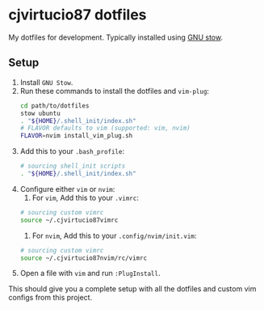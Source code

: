 # cjvirtucio87 dotfiles

My dotfiles for development. Typically installed using [GNU stow](https://www.gnu.org/software/stow/).

## Setup

1. Install `GNU Stow`.
1. Run these commands to install the dotfiles and `vim-plug`:
    ```bash
    cd path/to/dotfiles
    stow ubuntu
    . "${HOME}/.shell_init/index.sh"
    # FLAVOR defaults to vim (supported: vim, nvim)
    FLAVOR=nvim install_vim_plug.sh
    ```
1. Add this to your `.bash_profile`:
    ```bash
    # sourcing shell_init scripts
    . "${HOME}/.shell_init/index.sh"
    ```
1. Configure either `vim` or `nvim`:
    1. For `vim`, Add this to your `.vimrc`:
    ```bash
    # sourcing custom vimrc
    source ~/.cjvirtucio87vimrc
    ```
    1. For `nvim`, Add this to your `.config/nvim/init.vim`:
    ```bash
    # sourcing custom vimrc
    source ~/.cjvirtucio87nvim/rc/vimrc
    ```
1. Open a file with `vim` and run `:PlugInstall`.

This should give you a complete setup with all the dotfiles and custom vim configs from this project.


